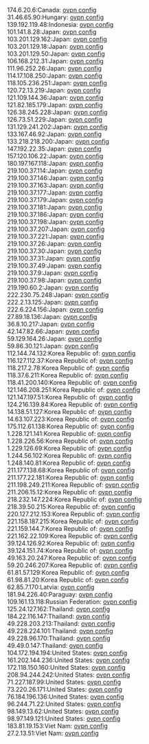 174.6.20.6:Canada: [ovpn config](vpn/174_6_20_6.ovpn)  
31.46.65.90:Hungary: [ovpn config](vpn/31_46_65_90.ovpn)  
139.192.119.48:Indonesia: [ovpn config](vpn/139_192_119_48.ovpn)  
101.141.8.28:Japan: [ovpn config](vpn/101_141_8_28.ovpn)  
103.201.129.162:Japan: [ovpn config](vpn/103_201_129_162.ovpn)  
103.201.129.18:Japan: [ovpn config](vpn/103_201_129_18.ovpn)  
103.201.129.50:Japan: [ovpn config](vpn/103_201_129_50.ovpn)  
106.168.212.31:Japan: [ovpn config](vpn/106_168_212_31.ovpn)  
111.96.252.26:Japan: [ovpn config](vpn/111_96_252_26.ovpn)  
114.17.108.250:Japan: [ovpn config](vpn/114_17_108_250.ovpn)  
118.105.236.251:Japan: [ovpn config](vpn/118_105_236_251.ovpn)  
120.72.13.219:Japan: [ovpn config](vpn/120_72_13_219.ovpn)  
121.109.144.36:Japan: [ovpn config](vpn/121_109_144_36.ovpn)  
121.82.185.179:Japan: [ovpn config](vpn/121_82_185_179.ovpn)  
126.38.245.228:Japan: [ovpn config](vpn/126_38_245_228.ovpn)  
126.73.51.229:Japan: [ovpn config](vpn/126_73_51_229.ovpn)  
131.129.241.202:Japan: [ovpn config](vpn/131_129_241_202.ovpn)  
133.167.46.92:Japan: [ovpn config](vpn/133_167_46_92.ovpn)  
133.218.218.200:Japan: [ovpn config](vpn/133_218_218_200.ovpn)  
147.192.22.35:Japan: [ovpn config](vpn/147_192_22_35.ovpn)  
157.120.106.22:Japan: [ovpn config](vpn/157_120_106_22.ovpn)  
180.197.167.118:Japan: [ovpn config](vpn/180_197_167_118.ovpn)  
219.100.37.114:Japan: [ovpn config](vpn/219_100_37_114.ovpn)  
219.100.37.146:Japan: [ovpn config](vpn/219_100_37_146.ovpn)  
219.100.37.163:Japan: [ovpn config](vpn/219_100_37_163.ovpn)  
219.100.37.177:Japan: [ovpn config](vpn/219_100_37_177.ovpn)  
219.100.37.179:Japan: [ovpn config](vpn/219_100_37_179.ovpn)  
219.100.37.181:Japan: [ovpn config](vpn/219_100_37_181.ovpn)  
219.100.37.186:Japan: [ovpn config](vpn/219_100_37_186.ovpn)  
219.100.37.198:Japan: [ovpn config](vpn/219_100_37_198.ovpn)  
219.100.37.207:Japan: [ovpn config](vpn/219_100_37_207.ovpn)  
219.100.37.221:Japan: [ovpn config](vpn/219_100_37_221.ovpn)  
219.100.37.26:Japan: [ovpn config](vpn/219_100_37_26.ovpn)  
219.100.37.30:Japan: [ovpn config](vpn/219_100_37_30.ovpn)  
219.100.37.31:Japan: [ovpn config](vpn/219_100_37_31.ovpn)  
219.100.37.49:Japan: [ovpn config](vpn/219_100_37_49.ovpn)  
219.100.37.9:Japan: [ovpn config](vpn/219_100_37_9.ovpn)  
219.100.37.98:Japan: [ovpn config](vpn/219_100_37_98.ovpn)  
219.190.60.2:Japan: [ovpn config](vpn/219_190_60_2.ovpn)  
222.230.75.248:Japan: [ovpn config](vpn/222_230_75_248.ovpn)  
222.2.13.125:Japan: [ovpn config](vpn/222_2_13_125.ovpn)  
222.6.224.156:Japan: [ovpn config](vpn/222_6_224_156.ovpn)  
27.89.18.136:Japan: [ovpn config](vpn/27_89_18_136.ovpn)  
36.8.10.217:Japan: [ovpn config](vpn/36_8_10_217.ovpn)  
42.147.82.66:Japan: [ovpn config](vpn/42_147_82_66.ovpn)  
59.129.164.26:Japan: [ovpn config](vpn/59_129_164_26.ovpn)  
59.86.30.121:Japan: [ovpn config](vpn/59_86_30_121.ovpn)  
112.144.74.132:Korea Republic of: [ovpn config](vpn/112_144_74_132.ovpn)  
116.127.112.37:Korea Republic of: [ovpn config](vpn/116_127_112_37.ovpn)  
118.217.2.78:Korea Republic of: [ovpn config](vpn/118_217_2_78.ovpn)  
118.37.6.211:Korea Republic of: [ovpn config](vpn/118_37_6_211.ovpn)  
118.41.200.140:Korea Republic of: [ovpn config](vpn/118_41_200_140.ovpn)  
121.146.208.251:Korea Republic of: [ovpn config](vpn/121_146_208_251.ovpn)  
121.147.197.51:Korea Republic of: [ovpn config](vpn/121_147_197_51.ovpn)  
124.216.139.84:Korea Republic of: [ovpn config](vpn/124_216_139_84.ovpn)  
14.138.51.127:Korea Republic of: [ovpn config](vpn/14_138_51_127.ovpn)  
14.63.107.223:Korea Republic of: [ovpn config](vpn/14_63_107_223.ovpn)  
175.112.61.138:Korea Republic of: [ovpn config](vpn/175_112_61_138.ovpn)  
1.228.121.141:Korea Republic of: [ovpn config](vpn/1_228_121_141.ovpn)  
1.228.226.56:Korea Republic of: [ovpn config](vpn/1_228_226_56.ovpn)  
1.229.126.69:Korea Republic of: [ovpn config](vpn/1_229_126_69.ovpn)  
1.244.56.102:Korea Republic of: [ovpn config](vpn/1_244_56_102.ovpn)  
1.248.140.81:Korea Republic of: [ovpn config](vpn/1_248_140_81.ovpn)  
211.177.138.68:Korea Republic of: [ovpn config](vpn/211_177_138_68.ovpn)  
211.177.22.181:Korea Republic of: [ovpn config](vpn/211_177_22_181.ovpn)  
211.198.249.211:Korea Republic of: [ovpn config](vpn/211_198_249_211.ovpn)  
211.206.15.12:Korea Republic of: [ovpn config](vpn/211_206_15_12.ovpn)  
218.232.147.224:Korea Republic of: [ovpn config](vpn/218_232_147_224.ovpn)  
218.39.50.215:Korea Republic of: [ovpn config](vpn/218_39_50_215.ovpn)  
220.127.212.153:Korea Republic of: [ovpn config](vpn/220_127_212_153.ovpn)  
221.158.187.215:Korea Republic of: [ovpn config](vpn/221_158_187_215.ovpn)  
221.159.144.7:Korea Republic of: [ovpn config](vpn/221_159_144_7.ovpn)  
221.162.22.109:Korea Republic of: [ovpn config](vpn/221_162_22_109.ovpn)  
39.124.126.92:Korea Republic of: [ovpn config](vpn/39_124_126_92.ovpn)  
39.124.151.74:Korea Republic of: [ovpn config](vpn/39_124_151_74.ovpn)  
49.163.20.247:Korea Republic of: [ovpn config](vpn/49_163_20_247.ovpn)  
59.20.246.207:Korea Republic of: [ovpn config](vpn/59_20_246_207.ovpn)  
61.81.57.129:Korea Republic of: [ovpn config](vpn/61_81_57_129.ovpn)  
61.98.81.20:Korea Republic of: [ovpn config](vpn/61_98_81_20.ovpn)  
62.85.7.170:Latvia: [ovpn config](vpn/62_85_7_170.ovpn)  
181.94.226.40:Paraguay: [ovpn config](vpn/181_94_226_40.ovpn)  
109.161.13.118:Russian Federation: [ovpn config](vpn/109_161_13_118.ovpn)  
125.24.127.162:Thailand: [ovpn config](vpn/125_24_127_162.ovpn)  
184.22.116.147:Thailand: [ovpn config](vpn/184_22_116_147.ovpn)  
49.228.203.213:Thailand: [ovpn config](vpn/49_228_203_213.ovpn)  
49.228.224.101:Thailand: [ovpn config](vpn/49_228_224_101.ovpn)  
49.228.96.170:Thailand: [ovpn config](vpn/49_228_96_170.ovpn)  
49.49.0.147:Thailand: [ovpn config](vpn/49_49_0_147.ovpn)  
104.172.194.194:United States: [ovpn config](vpn/104_172_194_194.ovpn)  
161.202.144.236:United States: [ovpn config](vpn/161_202_144_236.ovpn)  
172.118.150.160:United States: [ovpn config](vpn/172_118_150_160.ovpn)  
208.94.244.242:United States: [ovpn config](vpn/208_94_244_242.ovpn)  
71.227.187.99:United States: [ovpn config](vpn/71_227_187_99.ovpn)  
73.220.26.171:United States: [ovpn config](vpn/73_220_26_171.ovpn)  
76.184.196.136:United States: [ovpn config](vpn/76_184_196_136.ovpn)  
96.244.71.22:United States: [ovpn config](vpn/96_244_71_22.ovpn)  
98.149.13.62:United States: [ovpn config](vpn/98_149_13_62.ovpn)  
98.97.149.121:United States: [ovpn config](vpn/98_97_149_121.ovpn)  
183.81.19.153:Viet Nam: [ovpn config](vpn/183_81_19_153.ovpn)  
27.2.13.51:Viet Nam: [ovpn config](vpn/27_2_13_51.ovpn)  
